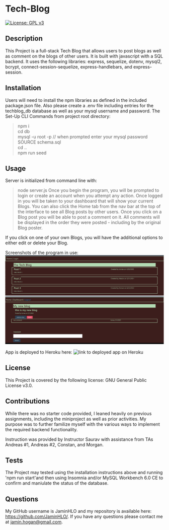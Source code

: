 # Tech-Blog

[![License: GPL v3](https://img.shields.io/badge/License-GPLv3-blue.svg)](https://www.gnu.org/licenses/gpl-3.0)

## Description
    
This Project is a full-stack Tech Blog that allows users to post blogs as well as comment on the blogs of other users. It is built with javascript with a SQL backend. It uses the following libraries: express, sequelize, dotenv, mysql2, bcrypt, connect-session-sequelize, express-handlebars, and express-session.
    
## Installation

Users will need to install the npm libraries as defined in the included package.json file. Also please create a .env file including entries for the techblog_db database as well as your mysql username and password. The 
Set-Up CLI Commands from project root directory:
>npm i <br>
>cd db<br>
>mysql -u root -p // when prompted enter your mysql password<br>
>SOURCE schema.sql<br>
>cd ..<br>
>npm run seed<br>

## Usage

Server is initialized from command line with:
>node server.js
Once you begin the program, you will be prompted to login or create an account when you attempt any action. Once logged in you will be taken to your dashboard that will show your current Blogs. You can also click the Home tab from the nav bar at the top of the interface to see all Blog posts by other users. Once you click on a Blog post you will be able to post a comment on it. All comments will be displayed in the order they were posted - including by the original Blog poster. 

If you click on one of your own Blogs, you will have the additional options to either edit or delete your Blog. 

Screenshots of the program in use:
![tech blog initial screen](public/images/tb-ss-01.jpg)<br> 
![view of users blog post showing edit and delete buttons as well as a comment](public/images/tb-ss-02.jpg)

App is deployed to Heroku here:
![link to deployed app on Heroku](https://calm-headland-52008.herokuapp.com/)

## License

This Project is covered by the following license: GNU General Public License v3.0.

## Contributions

While there was no starter code provided, I leaned heavily on previous assignments, including the miniproject as well as prior activities. My purpose was to further familize myself with the various ways to implement the required backend functionality.

Instruction was provided by Instructor Saurav with assistance from TAs Andreas #1, Andreas #2, Constan, and Morgan. 

## Tests

The Project may tested using the installation instructions above and running 'npm run start'and then using Insomnia and/or MySQL Workbench 6.0 CE to confirm and maniulate the status of the database. 

## Questions

My GitHub username is JaminHLO and my repository is available here: <https://github.com/JaminHLO/>.
If you have any questions please contact me at <jamin.hogan@gmail.com>.
